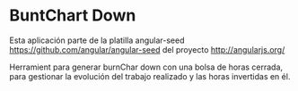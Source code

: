 
BuntChart Down
===============

Esta aplicación parte de la platilla angular-seed https://github.com/angular/angular-seed del proyecto http://angularjs.org/

Herramient para generar burnChar down con una bolsa de horas cerrada,
 para gestionar la evolución del trabajo realizado y las horas invertidas en él.
